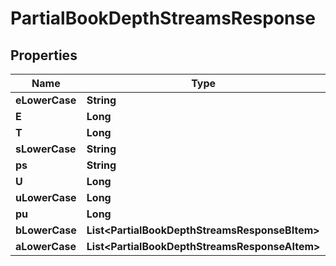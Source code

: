 

# PartialBookDepthStreamsResponse


## Properties

| Name | Type | Description | Notes |
|------------ | ------------- | ------------- | -------------|
|**eLowerCase** | **String** |  |  [optional] |
|**E** | **Long** |  |  [optional] |
|**T** | **Long** |  |  [optional] |
|**sLowerCase** | **String** |  |  [optional] |
|**ps** | **String** |  |  [optional] |
|**U** | **Long** |  |  [optional] |
|**uLowerCase** | **Long** |  |  [optional] |
|**pu** | **Long** |  |  [optional] |
|**bLowerCase** | **List&lt;PartialBookDepthStreamsResponseBItem&gt;** |  |  [optional] |
|**aLowerCase** | **List&lt;PartialBookDepthStreamsResponseAItem&gt;** |  |  [optional] |



